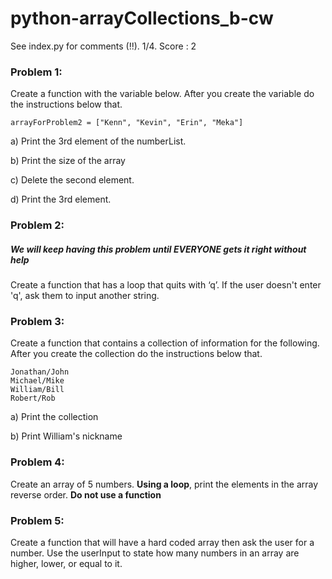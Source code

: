 # python-arrayCollections_b-cw
See index.py for comments (!!). 1/4. Score : 2
### Problem 1:
Create a function with the variable below. After you create the variable do the instructions below that.
```
arrayForProblem2 = ["Kenn", "Kevin", "Erin", "Meka"]
```
a) Print the 3rd element of the numberList.

b) Print the size of the array

c) Delete the second element.

d) Print the 3rd element.

### Problem 2:
##### We will keep having this problem until EVERYONE gets it right without help
Create a function that has a loop that quits with ‘q’. If the user doesn't enter 'q', ask them to input another string.

### Problem 3:
Create a function that contains a collection of information for the following. After you create the collection do the instructions below that.
```
Jonathan/John
Michael/Mike
William/Bill
Robert/Rob
```
a) Print the collection

b) Print William's nickname

### Problem 4:
Create an array of 5 numbers. <strong>Using a loop</strong>, print the elements in the array reverse order. <strong>Do not use a function</strong>

### Problem 5:
Create a function that will have a hard coded array then ask the user for a number. Use the userInput to state how many numbers in an array are higher, lower, or equal to it.
